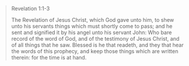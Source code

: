 > Revelation 1:1-3
> 
> The Revelation of Jesus Christ, which God gave unto him, to shew unto his servants things which must shortly come to pass; and he sent and signified it by his angel unto his servant John: Who bare record of the word of God, and of the testimony of Jesus Christ, and of all things that he saw. Blessed is he that readeth, and they that hear the words of this prophecy, and keep those things which are written therein: for the time is at hand.
